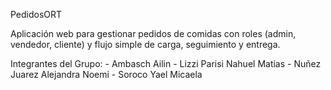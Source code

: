 PedidosORT

Aplicación web para gestionar pedidos de comidas con roles (admin, vendedor, cliente) y flujo simple de carga, seguimiento y entrega.

Integrantes del Grupo: - Ambasch Ailin
                       - Lizzi Parisi Nahuel Matias
                       - Nuñez Juarez Alejandra Noemi
                       - Soroco Yael Micaela